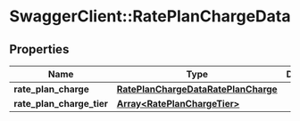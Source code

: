 # SwaggerClient::RatePlanChargeData

## Properties
Name | Type | Description | Notes
------------ | ------------- | ------------- | -------------
**rate_plan_charge** | [**RatePlanChargeDataRatePlanCharge**](RatePlanChargeDataRatePlanCharge.md) |  | 
**rate_plan_charge_tier** | [**Array&lt;RatePlanChargeTier&gt;**](RatePlanChargeTier.md) |  | [optional] 


